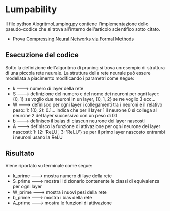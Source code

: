 # Lumpability

Il file python AlogritmoLumping.py contiene l'implementazione dello pseudo-codice che si trova all'interno dell'articolo scientifico sotto citato.
*  Prova [Compressing Neural Networks via Formal Methods]([https://www.example.com/articolo](https://www.sciencedirect.com/science/article/pii/S0893608024003356))


## Esecuzione del codice
Sotto la definizione dell'algoritmo di pruning si trova un esempio di struttura di una piccola rete neurale. La struttura della rete neurale può essere modellata a piacimento modificando i parametri come segue:
* k ---> numero di layer della rete
* S ---> definizione del numero e del nome dei neuroni per ogni layer: {0, 1} se voglio due neuroni in un layer, {0, 1, 2} se ne voglio 3 ecc...
* W ---> definisco per ogni layer i collegamenti tra i neuroni e il relativo peso: 1: {(0, 2): 0.1...  indica che per il layer 1 il neurone 0 si collega al neurone 2 del layer successivo con un peso di 0.1
* b ---> definisco il baias di ciascun neurone dei layer nascosti
* A ---> definisco la funzione di attivazione per ogni neurone dei layer nascosti: 1: {2: 'ReLU', 3: 'ReLU'} se per il primo layer nascosto entrambi i neuroni usano la ReLU

## Risultato
Viene riportato su terminale come segue:
* k_prime ---> mostra numero di laye della rete
* S_prime ---> mostra il dizionario contenente le classi di equivalenza per ogni layer
* W_prime ---> mostra i nuovi pesi della rete
* b_prime ---> mostra i bias della rete
* A_prime ---> mostra le funzioni di attivazione
